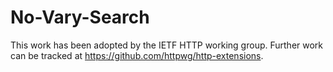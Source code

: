 # No-Vary-Search

This work has been adopted by the IETF HTTP working group. Further work can be tracked at https://github.com/httpwg/http-extensions.
